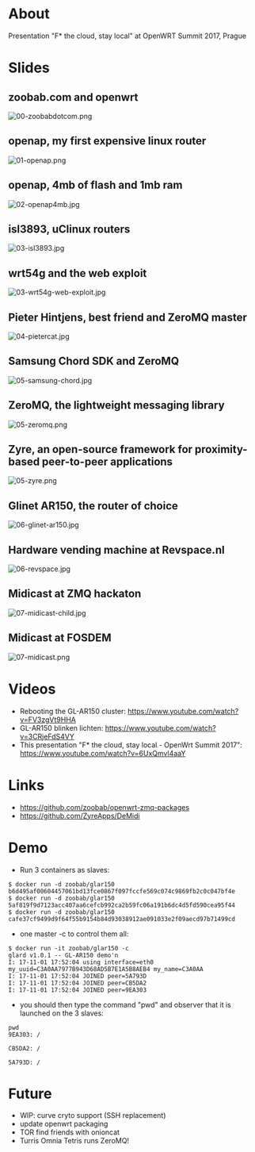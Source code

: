 About
=====

Presentation "F* the cloud, stay local" at OpenWRT Summit 2017, Prague

Slides
======

## zoobab.com and openwrt
![00-zoobabdotcom.png](00-zoobabdotcom.png)
## openap, my first expensive linux router
![01-openap.png](01-openap.png)
## openap, 4mb of flash and 1mb ram
![02-openap4mb.jpg](02-openap4mb.jpg)
## isl3893, uClinux routers
![03-isl3893.jpg](03-isl3893.jpg)
## wrt54g and the web exploit
![03-wrt54g-web-exploit.jpg](03-wrt54g-web-exploit.jpg)
## Pieter Hintjens, best friend and ZeroMQ master
![04-pietercat.jpg](04-pietercat.jpg)
## Samsung Chord SDK and ZeroMQ
![05-samsung-chord.jpg](05-samsung-chord.jpg)
## ZeroMQ, the lightweight messaging library
![05-zeromq.png](05-zeromq.png)
## Zyre, an open-source framework for proximity-based peer-to-peer applications
![05-zyre.png](05-zyre.png)
## Glinet AR150, the router of choice
![06-glinet-ar150.jpg](06-glinet-ar150.jpg)
## Hardware vending machine at Revspace.nl
![06-revspace.jpg](06-revspace.jpg)
## Midicast at ZMQ hackaton
![07-midicast-child.jpg](07-midicast-child.jpg)
## Midicast at FOSDEM
![07-midicast.png](07-midicast.png)

Videos
======

* Rebooting the GL-AR150 cluster: https://www.youtube.com/watch?v=FV3zgVt9HHA
* GL-AR150 blinken lichten: https://www.youtube.com/watch?v=3CRjeFdS4VY
* This presentation "F* the cloud, stay local - OpenWrt Summit 2017": https://www.youtube.com/watch?v=6UxQmvl4aaY

Links
=====

* https://github.com/zoobab/openwrt-zmq-packages
* https://github.com/ZyreApps/DeMidi

Demo
====

* Run 3 containers as slaves:
```
$ docker run -d zoobab/glar150
b6d495af00604457061bd13fce0867f097fccfe569c074c9869fb2c0c047bf4e
$ docker run -d zoobab/glar150
5af819f9d7123acc407aa6cefcb992ca2b59fc06a191b6dc4d5fd590cea95f44
$ docker run -d zoobab/glar150
cafe37cf9499d9f64f55b9154b84d93038912ae091033e2f09aecd97b71499cd
```
* one master -c to control them all:
```
$ docker run -it zoobab/glar150 -c
glard v1.0.1 -- GL-AR150 demo'n
I: 17-11-01 17:52:04 using interface=eth0 my_uuid=C3A0AA7977B943D68AD5B7E1A5B8AEB4 my_name=C3A0AA
I: 17-11-01 17:52:04 JOINED peer=5A793D
I: 17-11-01 17:52:04 JOINED peer=CB5DA2
I: 17-11-01 17:52:04 JOINED peer=9EA303
```
* you should then type the command "pwd" and observer that it is launched on the 3 slaves:

```
pwd
9EA303: /

CB5DA2: /

5A793D: /
```

Future
======

* WIP: curve cryto support (SSH replacement)
* update openwrt packaging
* TOR find friends with onioncat
* Turris Omnia Tetris runs ZeroMQ!
